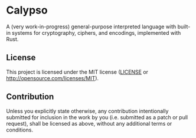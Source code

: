 # Calypso

A (very work-in-progress) general-purpose interpreted language with built-in systems for cryptography, ciphers, and encodings, implemented with Rust.

## License

This project is licensed under the MIT license ([LICENSE](LICENSE) or http://opensource.com/licenses/MIT).

## Contribution

Unless you explicitly state otherwise, any contribution intentionally submitted for inclusion in the work by you (i.e. submitted as a patch or pull request), shall be licensed as above, without any additional terms or conditions.

